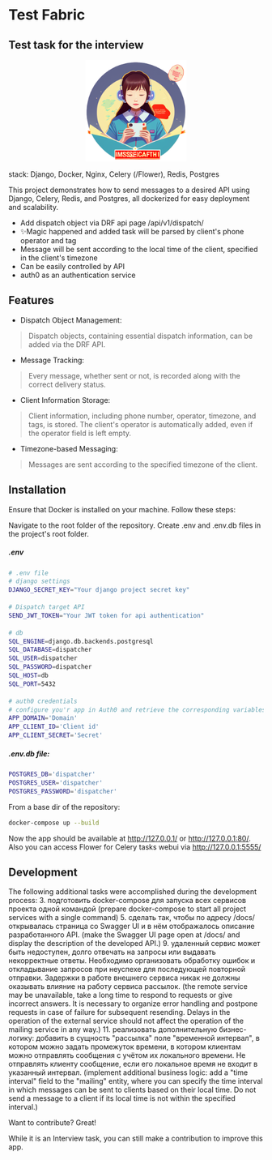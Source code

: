 
# Test Fabric
## Test task for the interview
<p align="center">
<img src="https://github.com/nikitairl/Test_fabric_django/blob/master/disptacher/static/images/stats.png?raw=true" alt="alt text" width="200" height="200">
</p>
stack: Django, Docker, Nginx, Celery (/Flower), Redis, Postgres

This project demonstrates how to send messages to a desired API using Django, Celery, Redis, and Postgres, all dockerized for easy deployment and scalability.

- Add dispatch object via DRF api page /api/v1/dispatch/
- ✨Magic happened and added task will be parsed by client's phone operator and tag
- Message will be sent according to the local time of the client, specified in the client's timezone
- Can be easily controlled by API
- auth0 as an authentication service

## Features

- Dispatch Object Management:
> Dispatch objects, containing essential dispatch information, can be added via the DRF API.
- Message Tracking:
> Every message, whether sent or not, is recorded along with the correct delivery status.
- Client Information Storage:
> Client information, including phone number, operator, timezone, and tags, is stored.
> The client's operator is automatically added, even if the operator field is left empty.
- Timezone-based Messaging:
> Messages are sent according to the specified timezone of the client.



## Installation

Ensure that Docker is installed on your machine. Follow these steps:

Navigate to the root folder of the repository.
Create .env and .env.db files in the project's root folder.
##### .env
```sh
# .env file
# django settings
DJANGO_SECRET_KEY="Your django project secret key"

# Dispatch target API
SEND_JWT_TOKEN="Your JWT token for api authentication"

# db
SQL_ENGINE=django.db.backends.postgresql
SQL_DATABASE=dispatcher
SQL_USER=dispatcher
SQL_PASSWORD=dispatcher
SQL_HOST=db
SQL_PORT=5432

# auth0 credentials
# configure you'r app in Auth0 and retrieve the corresponding variables
APP_DOMAIN='Domain'
APP_CLIENT_ID='Client id'
APP_CLIENT_SECRET='Secret'
```
##### .env.db file:
```sh
POSTGRES_DB='dispatcher'
POSTGRES_USER='dispatcher'
POSTGRES_PASSWORD='dispatcher'
```
From a base dir of the repository:
```sh
docker-compose up --build
```
Now the app should be available at http://127.0.0.1/ or http://127.0.0.1:80/.
Also you can access Flower for Celery tasks webui via http://127.0.0.1:5555/

## Development

The following additional tasks were accomplished during the development process:
3. подготовить docker-compose для запуска всех сервисов проекта одной командой (prepare docker-compose to start all project services with a single command)
5. сделать так, чтобы по адресу /docs/ открывалась страница со Swagger UI и в нём отображалось описание разработанного API. (make the Swagger UI page open at /docs/ and display the description of the developed API.)
9. удаленный сервис может быть недоступен, долго отвечать на запросы или выдавать некорректные ответы. Необходимо организовать обработку ошибок и откладывание запросов при неуспехе для последующей повторной отправки. Задержки в работе внешнего сервиса никак не должны оказывать влияние на работу сервиса рассылок. (the remote service may be unavailable, take a long time to respond to requests or give incorrect answers. It is necessary to organize error handling and postpone requests in case of failure for subsequent resending. Delays in the operation of the external service should not affect the operation of the mailing service in any way.)
11. реализовать дополнительную бизнес-логику: добавить в сущность "рассылка" поле "временной интервал", в котором можно задать промежуток времени, в котором клиентам можно отправлять сообщения с учётом их локального времени. Не отправлять клиенту сообщение, если его локальное время не входит в указанный интервал. (implement additional business logic: add a "time interval" field to the "mailing" entity, where you can specify the time interval in which messages can be sent to clients based on their local time. Do not send a message to a client if its local time is not within the specified interval.)



Want to contribute? Great!

While it is an Interview task, you can still make a contribution to improve this app.

